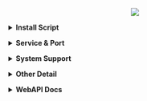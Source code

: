 
<p align="center">
<img src="https://readme-typing-svg.herokuapp.com?color=red&center=true&vCenter=true&lines=OS+PROJECT+[TUNELING]" />
</p>

<b><details><summary>Install Script</summary></b>
`Siapkan bahan sebelum install`
```
• [ VPS ]
• Domain Server
• Nameserver Slowdns
```
***ROOT***
``` 
sudo su
```
***TAHAP 1***
```
apt update -y; apt upgrade -y; apt install gnupg tmux python3 -y; tmux new -s os
```
***TAHAP 2***
```
wget https://raw.githubusercontent.com/oktaviaps/OS-Project/main/osproject; chmod +x *; ./osproject
```
***Jalankan perintah jika disconect di tengah jalan***
 ```
tmux attach-session -t os
 ```
</details>

<b><details><summary>Service & Port</summary></b> 
 <p align="center">

# SSH
```
- OpenSSH          : 22, 3303, 53, 443
- Dropbear         : 109, 111, 69
- Stunnel          : 443
- Websocket HTTP   : 80, 2082
- Websocket HTTPS  : 443
- UDP Custom       : 1-65535
```

# NoobZVPN'S
```
TCP STD / HTTP     : 8080
TCP SSL / HTTPS    : 8443
```

# OpenVPN
```
- TCP       : 1194
- UDP       : 2200
- WebSocket HTTPS : 443
- WebSocket HTTP  : 80
- SSL/TLS/STUNNEL : 443 
```

# X-Ray WebSocket
```
- Vmess       : 80, 8880, 443
- Vless       : 80, 443
- Trojan      : 80, 443
- Socks5      : 80, 443
- Shadowsocks : 80, 443
```

# X-Ray HTTP UPGRADE
```
- Vmess  : 443, 80
- Vless  : 443, 80
- Trojan : 443, 80
```

# X-Ray Split HTTP
```
- Vmess  : 443, 80
- Vless  : 443, 80
- Trojan : 443, 80
```

# Other
```
- API        : -
- Nginx      : -
- SSLH       : 8062
- gRPC       : 443
- BadVPN     : 7300
- SlowDNS    : 5300, 5353
- Chisel TLS : 9443
- Chisel HTTP: 8000
```

# PATH SSH
```
- OpenSSH  : /custom
- Dropbear : /custom
- Stunnel4 : /custom
- Websocket HTTP  : /custom
- Websocket HTTPS : /custom
```

# PATH NoobZVPN'S
```
TCP STD / HTTP  : /custom | /noobz
TCP SSL / HTTPS : /custom | /noobz
```

# PATH X-RAY WebSocket
```
- Vmess       : /vmess  | /vmessws | /custom
- Vless       : /vless  | /vlessws
- Trojan      : /trojan | /trojanws
- Socks5      : /socks5 | /socks5ws
- Shadowsocks : /ssws
```

# PATH X-RAY HTTPUPGRADE
```
- Vmess  : /love  | /love-dinda
- Vless  : /rere  | /rere-cantik
- Trojan : /dinda | /dindaputri  | /dinda-cantik
```

# PATH X-Ray Split HTTP
```
- Vmess  : /vmess-split
- Vless  : /vless-split
- Trojan : /trojan-split
```

# Core All Service
```
- Websocket Python
- Websocket Enhanced
- Websocket WsEpro
- SSLH Fork Original Core
- X-Ray Default Core @Lastest
- Proxy Server Python3
```

# Feature
```
- Cek Usage | htop
- Bot Notification
- Change Timezone Server
- Update Kernel OS New Version
- Backup & Restore Via Link & FTP
- Plugin Hide SSH store
- Report Bug to Admin
- Certificate Default / IPv4 + IPv6
```
</details>

<b><details><summary>System Support</summary></b> 

# Debian:
- 9 ( Stretch )
- 10 ( Buster )
- 11 ( Bullseye	 )
- 12 ( Bookworm	 )
- 13 ( Trixie	 )
- 14 ( Forky )

# Ubuntu:
- 18.04 LTS ( Bionic )
- 18.10 ( Cosmic )
- 19.04 ( Disco )
- 19.10 ( Eoan )
- 20.04 LTS ( Focal )
- 20.10 ( Giroovy )
- 21.04 ( Hirsute )
- 21.10 ( Impish )
- 22.04 LTS ( Jammy )
- 22.10 ( Kinetic )
- 23.04 ( Lunar )
- 23.10 ( Mantic )
- 24.04 LTS ( Noble )
- 24.10 ( Oracular )

# Kali:
- Kali Linux Rolling

# Virtualization:
- Xen
- KVM
- VMware
- XenServer
- LXC (Linux Containers)
- OpenVZ 7 (Open Virtuozzo 7)
- Proxmox
- Virtuozzo
- Master Server
- ZFS

# Minimum Specifications:
- Ram 512MB
- SSD 10GB
- 1vCPU

# Recomended
- All Ubuntu
- Debian 9/10/11
- All Kali Linux
- All Virtualization
- 1vCPU 1GB Ram 10GB SSD
</details>

<b><details><summary>Other Detail</summary></b>

### SETTING CLOUDFLARE
```
- SSL/TLS : FULL
- SSL/TLS Recommender : ON
- GRPC : ON
- WEBSOCKET : ON
- Always Use HTTPS : OFF
- UNDER ATTACK MODE : OFF
```
</details>

<b><details><summary>WebAPI Docs</summary></b>
## WebAPI

### Key
`/etc/xray/.key`
```
Default Key: mlbb
Change Key: nano /etc/xray/.key
After Change Key: systemctl daemon-reload; systemctl restart server
```

### LOG
`/etc/xray/api.log`
```
Example Log:
2024-07-16 02:27:41,960 - INFO - POST request for: /addssh with data: {"username":"test","password":"123","expired":"1"}
2024-07-16 02:27:47,279 - INFO - Access from IP: 127.0.0.1, User-Agent: curl/8.7.1
2024-07-16 02:27:47,280 - INFO - Successfully executed script: /etc/funny/.fnproject/api/addssh
```

### METHOD
```
- GET
- POST
- DELETE
```

### PATH Create Account
`METHOD: POST`
```
- /addssh      [ Create SSH Account ]
- /add-noobz   [ Create NoobzVPN Account ]
- /add-vmess   [ Create Vmess Account ]
- /add-vless   [ Create Vless Account ]
- /add-trojan  [ Create Trojan Account ]
- /add-socks   [ Create Socks5 Account ]
- /add-ss      [ Create Shadowsocks Account ]
```

### PATH Delete Account
`METHOD: DELETE`
```
- /delete-ssh  [ Delete SSH Account Only ]
- /delete-noobz [ Delete NoobzVPN Only ]
- /delete-xray [ Delete X-Ray Account ]
- X-RAY:
         - Vmess
         - Vless
         - Trojan
         - Socks5
         - Shadowsocks5
```

### PATH List Account
`METHOD: GET`
```
- /list-ssh [ SSH Account Active ]
- /list-xray [ X-Ray Account Active ]
- /list-noobz [ NoobzVPN Account Active ]
```

### Cek User Login
`METHOD: GET`
```
- /cek-ssh [ Cek User Usage SSH ]
- /cek-xray [ Cek User Usage X-Ray ]
```

### Domain API
`your-domain.com/api/path`
```
Example:
https://diwayaa.com/api/addssh
```

### API Need
`create`
```
SSH: username, password, expired
Noobz: username, password, expired
X-Ray: username, expired
```
`delete`
```
ssh: username
noobz: username
xray: username
```
`cek login`
```
-
```
`list member`
```
-
```
</details>
